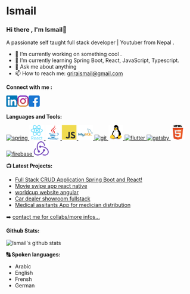 # Ismail
### Hi there , I'm Ismail👋

A passionate self taught full stack developer | Youtuber from Nepal .

- 🔭 I’m currently working on something cool .
- 🌱 I’m currently learning Spring Boot, React, JavaScript, Typescript.
- 💬 Ask me about anything 
- 📫 How to reach me: griraismail@gmail.com

**Connect with me :**

<a href="https://www.linkedin.com/in/ismail/" target="_blank">
  <img align="left" alt="ismail | LinkedIn" width="30px"  src="https://raw.githubusercontent.com/arjun-sudo/arjun-sudo/master/assets/linkedin.svg" />
</a>

<a href="https://www.instagram.com/ismail_gr_______/" target="_blank">
  <img align="left" alt="ismail | Medium" width="30px" src="https://github.com/arjun-sudo/arjun-sudo/blob/master/assets/instagram.svg" />
</a>

<a href="[(https://www.facebook.com/profile.php?id=100007602408797)" target="_blank">
  <img align="left" alt="ismail | facebook" width="30px" src="https://github.com/arjun-sudo/arjun-sudo/blob/master/assets/facebook.svg" />
</a>
<br>
<br>

<!--
- 👯 I’m looking to collaborate on ...
- 🤔 I’m looking for help with ...
- 😄 Pronouns: Ismail grira
- ⚡ Fun fact: ...
-->

**Languages and Tools:**

<p align="left">
  <a href="https://spring.io/" target="_blank"> <img src="https://www.vectorlogo.zone/logos/springio/springio-icon.svg" alt="spring" width="40" height="40"/> </a>
  <a href="https://reactjs.org/" target="_blank"> <img src="https://raw.githubusercontent.com/devicons/devicon/master/icons/react/react-original-wordmark.svg" alt="react" width="40" height="40"/> </a>
  <a href="https://www.java.com" target="_blank"> <img src="https://raw.githubusercontent.com/devicons/devicon/master/icons/java/java-original.svg" alt="java" width="40" height="40"/> </a> <a href="https://developer.mozilla.org/en-US/docs/Web/JavaScript" target="_blank"> <img src="https://raw.githubusercontent.com/devicons/devicon/master/icons/javascript/javascript-original.svg" alt="javascript" width="40" height="40"/> </a> <a href="https://www.mysql.com/" target="_blank"> <img src="https://raw.githubusercontent.com/devicons/devicon/master/icons/mysql/mysql-original-wordmark.svg" alt="mysql" width="40" height="40"/> </a><a href="https://git-scm.com/" target="_blank"> <img src="https://www.vectorlogo.zone/logos/git-scm/git-scm-icon.svg" alt="git" width="40" height="40"/> </a> <a href="https://www.linux.org/" target="_blank"> <img src="https://raw.githubusercontent.com/devicons/devicon/master/icons/linux/linux-original.svg" alt="linux" width="40" height="40"/> </a> <a href="https://flutter.dev" target="_blank"> <img src="https://www.vectorlogo.zone/logos/flutterio/flutterio-icon.svg" alt="flutter" width="40" height="40"/> </a> <a href="https://www.gatsbyjs.com/" target="_blank"> <img src="https://www.vectorlogo.zone/logos/gatsbyjs/gatsbyjs-icon.svg" alt="gatsby" width="40" height="40"/> </a> <a href="https://www.w3.org/html/" target="_blank"> <img src="https://raw.githubusercontent.com/devicons/devicon/master/icons/html5/html5-original-wordmark.svg" alt="html5" width="40" height="40"/> </a>  <a href="https://firebase.google.com/" target="_blank"> <img src="https://www.vectorlogo.zone/logos/firebase/firebase-icon.svg" alt="firebase" width="40" height="40"/> </a>  <a href="https://redux.js.org" target="_blank"> <img src="https://raw.githubusercontent.com/devicons/devicon/master/icons/redux/redux-original.svg" alt="redux" width="40" height="40"/> </a> 
</p>

**📺 Latest Projects:**

<!-- PROJECTS:START -->
- [Full Stack CRUD Application Spring Boot and React!](https://)
- [Movie swipe app react native](https://)
- [worldcup website angular](https://)
- [Car dealer showroom fullstack](https://)
- [Medical assitants App for medician distribution](https://)
<!-- PROJECTS:END -->

➡️ [contact me for collabs/more infos...]()

**Github Stats:**

  <img align="center" src="https://github-readme-stats.vercel.app/api?username=xSmail420&show_icons=true&include_all_commits=true&theme=dark" alt="Ismail's github stats" />

**🔠 Spoken languages:**
- Arabic
- English
- Frensh
- German


